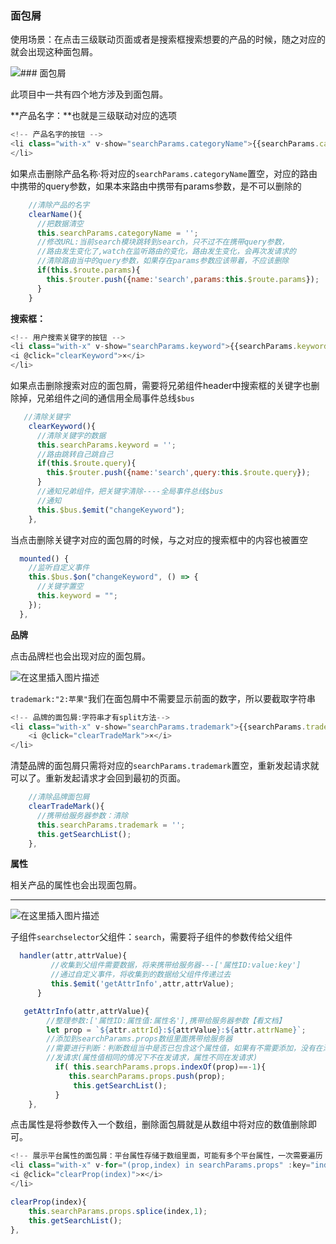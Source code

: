 ### 面包屑

使用场景：在点击三级联动页面或者是搜索框搜索想要的产品的时候，随之对应的就会出现这种面包屑。

![### 面包屑](https://img-blog.csdnimg.cn/57b5846ec8b248afacefe688c3aefd3f.png)

此项目中一共有四个地方涉及到面包屑。

**产品名字：**也就是三级联动对应的选项

```js
<!-- 产品名字的按钮 -->
<li class="with-x" v-show="searchParams.categoryName">{{searchParams.categoryName}}<i@click="clearName">×</i>
</li>
```

如果点击删除产品名称·将对应的`searchParams.categoryName`置空，对应的路由中携带的query参数，如果本来路由中携带有params参数，是不可以删除的

```js
    //清除产品的名字
    clearName(){
      //把数据清空
      this.searchParams.categoryName = '';
      //修改URL:当前search模块跳转到search，只不过不在携带query参数，
      //路由发生变化了,watch在监听路由的变化，路由发生变化，会再次发请求的
      //清除路由当中的query参数，如果存在params参数应该带着，不应该删除
      if(this.$route.params){
        this.$router.push({name:'search',params:this.$route.params});
      }
    }
```

**搜索框：**

```js
<!-- 用户搜索关键字的按钮 -->
<li class="with-x" v-show="searchParams.keyword">{{searchParams.keyword}}
<i @click="clearKeyword">×</i>
</li>
```

如果点击删除搜索对应的面包屑，需要将兄弟组件header中搜索框的关键字也删除掉，兄弟组件之间的通信用全局事件总线`$bus`

```js
   //清除关键字
    clearKeyword(){
      //清除关键字的数据
      this.searchParams.keyword = '';
      //路由跳转自己跳自己
      if(this.$route.query){
        this.$router.push({name:'search',query:this.$route.query});
      }
      //通知兄弟组件，把关键字清除----全局事件总线$bus
      //通知
      this.$bus.$emit("changeKeyword");
    },
```

当点击删除关键字对应的面包屑的时候，与之对应的搜索框中的内容也被置空

```js
  mounted() {
    //监听自定义事件
    this.$bus.$on("changeKeyword", () => {
      //关键字置空
      this.keyword = "";
    });
  },
```

**品牌**

点击品牌栏也会出现对应的面包屑。

![在这里插入图片描述](https://img-blog.csdnimg.cn/a73be223403d425c995af4fdcf34302e.png)

`trademark:"2:苹果"`我们在面包屑中不需要显示前面的数字，所以要截取字符串

```js
<!-- 品牌的面包屑:字符串才有split方法-->
<li class="with-x" v-show="searchParams.trademark">{{searchParams.trademark.split(":")[1]}}
    <i @click="clearTradeMark">×</i>
</li>
```

清楚品牌的面包屑只需将对应的`searchParams.trademark`置空，重新发起请求就可以了。重新发起请求才会回到最初的页面。

```js
    //清除品牌面包屑
    clearTradeMark(){
      //携带给服务器参数：清除  
      this.searchParams.trademark = '';
      this.getSearchList();
    },
```

**属性**

相关产品的属性也会出现面包屑。

****

![在这里插入图片描述](https://img-blog.csdnimg.cn/d6585032da6c48ff907ed530e1deb5e8.png)

子组件`searchselector`父组件：`search`，需要将子组件的参数传给父组件

```js
  handler(attr,attrValue){
         //收集到父组件需要数据，将来携带给服务器---['属性ID:value:key']
         //通过自定义事件，将收集到的数据给父组件传递过去
         this.$emit('getAttrInfo',attr,attrValue);
      }
```

````js
   getAttrInfo(attr,attrValue){
        //整理参数:['属性ID:属性值:属性名'],携带给服务器参数【看文档】
        let prop = `${attr.attrId}:${attrValue}:${attr.attrName}`;
        //添加到searchParams.props数组里面携带给服务器
        //需要进行判断：判断数组当中是否已包含这个属性值，如果有不需要添加，没有在添加 
        //发请求(属性值相同的情况下不在发请求，属性不同在发请求)
          if( this.searchParams.props.indexOf(prop)==-1){
             this.searchParams.props.push(prop);
              this.getSearchList();
          }
    },
````

点击属性是将参数传入一个数组，删除面包屑就是从数组中将对应的数值删除即可。

```js
<!-- 展示平台属性的面包屑：平台属性存储于数组里面，可能有多个平台属性，一次需要遍历 -->
<li class="with-x" v-for="(prop,index) in searchParams.props" :key="index">{{prop.split(":")[1]}}
<i @click="clearProp(index)">×</i>
</li>
```

```js
clearProp(index){
    this.searchParams.props.splice(index,1);
    this.getSearchList();
},
```

